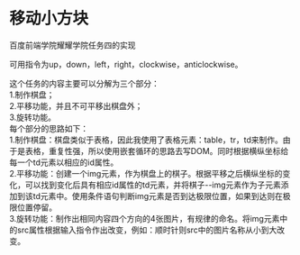 # 移动小方块
百度前端学院耀耀学院任务四的实现

可用指令为up，down，left，right，clockwise，anticlockwise。

这个任务的内容主要可以分解为三个部分：<br/>
1.制作棋盘；<br/>
2.平移功能，并且不可平移出棋盘外；<br/>
3.旋转功能。<br/>
每个部分的思路如下：<br/>
1.制作棋盘：棋盘类似于表格，因此我使用了表格元素：table，tr，td来制作。由于是表格，重复性强，所以使用嵌套循环的思路去写DOM。同时根据横纵坐标给每一个td元素以相应的id属性。<br/>
2.平移功能：创建一个img元素，作为棋盘上的棋子。根据平移之后横纵坐标的变化，可以找到变化后具有相应id属性的td元素，并将棋子--img元素作为子元素添加到该td元素中。使用条件语句判断img元素是否到达极限位置，如果到达则在极限位置停留。<br/>
3.旋转功能：制作出相同内容四个方向的4张图片，有规律的命名。将img元素中的src属性根据输入指令作出改变，例如：顺时针则src中的图片名称从小到大改变。
